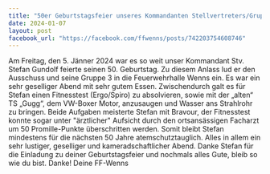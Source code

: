 ```yaml
---
title: "50er Geburtstagsfeier unseres Kommandanten Stellvertreters/Gruppenkommandant OBI Stefan Gundolf"
date: 2024-01-07
layout: post
facebook_url: "https://facebook.com/ffwenns/posts/742203754608746"
---
```


Am Freitag, den 5. Jänner 2024 war es so weit unser Kommandant Stv. Stefan Gundolf feierte seinen 50. Geburtstag. Zu diesem Anlass lud er den Ausschuss und seine Gruppe 3 in die Feuerwehrhalle Wenns ein. Es war ein sehr geselliger Abend mit sehr gutem Essen. Zwischendurch galt es für Stefan einen Fitnesstest (Ergo/Spiro) zu absolvieren, sowie mit der „alten“ TS „Gugg“, dem VW-Boxer Motor, anzusaugen und Wasser ans Strahlrohr zu bringen. Beide Aufgaben meisterte Stefan mit Bravour, der Fitnesstest konnte sogar unter "ärztlicher" Aufsicht durch den ortsansässigen Facharzt um 50 Promille-Punkte überschritten werden. Somit bleibt Stefan mindestens für die nächsten 50 Jahre atemschutztauglich. Alles in allem ein sehr lustiger, geselliger und kameradschaftlicher Abend. Danke Stefan für die Einladung zu deiner Geburtstagsfeier und nochmals alles Gute, bleib so wie du bist. Danke! Deine FF-Wenns